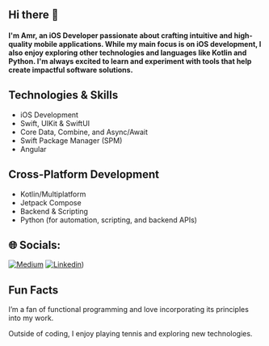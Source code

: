 ## Hi there 👋 
#### I'm Amr, an iOS Developer passionate about crafting intuitive and high-quality mobile applications. While my main focus is on iOS development, I also enjoy exploring other technologies and languages like Kotlin and Python. I'm always excited to learn and experiment with tools that help create impactful software solutions.

## Technologies & Skills

* iOS Development
* Swift, UIKit & SwiftUI
* Core Data, Combine, and Async/Await
* Swift Package Manager (SPM)
* Angular

## Cross-Platform Development

* Kotlin/Multiplatform
* Jetpack Compose
* Backend & Scripting
* Python (for automation, scripting, and backend APIs)

## 🌐 Socials:
[![Medium](https://img.shields.io/badge/Medium-12100E?logo=medium&logoColor=white)](https://medium.com/@amr.raafat.89) 
[![Linkedin](https://img.shields.io/badge/LinkedIn-Profile-blue?logo=linkedin&logoColor=white)](https://www.linkedin.com/in/amr-omran-61a166341/)) 

<!-- Proudly created with GPRM ( https://gprm.itsvg.in ) -->

## Fun Facts

I’m a fan of functional programming and love incorporating its principles into my work.

Outside of coding, I enjoy playing tennis and exploring new technologies.
